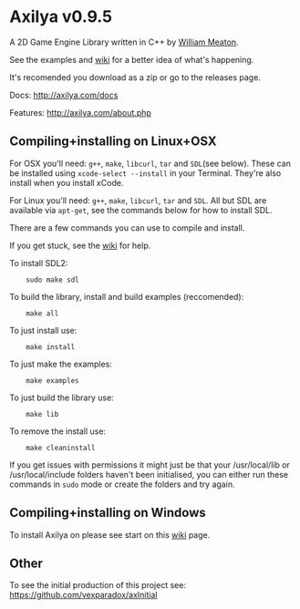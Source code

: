 # Axilya v0.9.5

A 2D Game Engine Library written in C++ by [William Meaton](http://willmeaton.com).

See the examples and [wiki](http://axilya.com/wiki) for a better idea of what's happening.

It's recomended you download as a zip or go to the releases page.

Docs: http://axilya.com/docs

Features: http://axilya.com/about.php

## Compiling+installing on Linux+OSX

For OSX you'll need: `g++`, `make`, `libcurl`, `tar` and `SDL`(see below). These can be installed using `xcode-select --install` in your Terminal. They're also install when you install xCode.

For Linux you'll need: `g++`, `make`, `libcurl`, `tar` and `SDL`. All but SDL are available via `apt-get`, see the commands below for how to install SDL.

There are a few commands you can use to compile and install.

If you get stuck, see the [wiki](http://axilya.com/wiki/index.php?title=Installing) for help.

To install SDL2:
```Shell
	sudo make sdl
```

To build the library, install and build examples (reccomended):
```Shell
	make all
```

To just install use:

```Shell
	make install
```

To just make the examples:
```Shell
	make examples
```

To just build the library use:
```Shell
	make lib
```

To remove the install use:

```Shell
	make cleaninstall
```
If you get issues with permissions it might just be that your /usr/local/lib or /usr/local/include folders haven't been initialised, you can either run these commands in `sudo` mode or create the folders and try again.

## Compiling+installing on Windows

To install Axilya on please see start on this [wiki](http://axilya.com/wiki/index.php?title=Downloading) page.



## Other

To see the initial production of this project see: https://github.com/vexparadox/axInitial